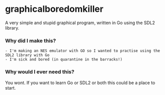 # graphicalboredomkiller

A very simple and stupid graphical program, written in Go using the SDL2 library.

### Why did I make this?

    - I'm making an NES emulator with GO so I wanted to practise using the SDL2 library with Go
    - I'm sick and bored (in quarantine in the barracks!)

### Why would I ever need this?

You wont. If you want to learn Go or SDL2 or both this could be a place to start.